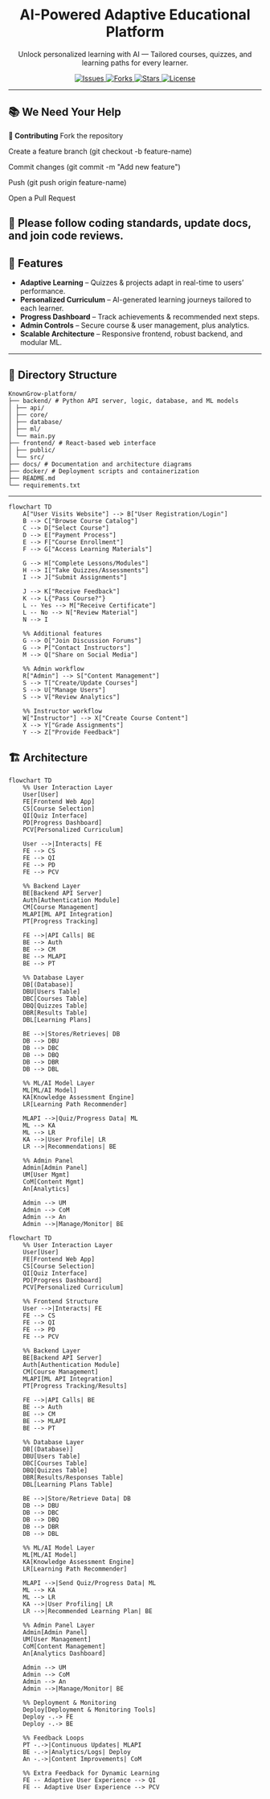 <!-- Project Banner -->


<h1 align="center">AI-Powered Adaptive Educational Platform</h1>
<p align="center">
  Unlock personalized learning with AI — Tailored courses, quizzes, and learning paths for every learner.
</p>

<p align="center">
  <a href="https://github.com/your-org/ai-edu-platform/issues">
    <img src="https://img.shields.io/github/issues/your-org/ai-edu-platform" alt="Issues">
  </a>
  <a href="https://github.com/your-org/ai-edu-platform/network/members">
    <img src="https://img.shields.io/github/forks/your-org/ai-edu-platform" alt="Forks">
  </a>
  <a href="https://github.com/your-org/ai-edu-platform/stargazers">
    <img src="https://img.shields.io/github/stars/your-org/ai-edu-platform" alt="Stars">
  </a>
  <a href="LICENSE.txt">
    <img src="https://img.shields.io/github/license/your-org/ai-edu-platform" alt="License">
  </a>
</p>

---

## 📚 We Need Your Help 

**🤝 Contributing**
Fork the repository

Create a feature branch (git checkout -b feature-name)

Commit changes (git commit -m "Add new feature")

Push (git push origin feature-name)

Open a Pull Request

📌 Please follow coding standards, update docs, and join code reviews.
---

## 🚀 Features

- **Adaptive Learning** – Quizzes & projects adapt in real-time to users’ performance.
- **Personalized Curriculum** – AI-generated learning journeys tailored to each learner.
- **Progress Dashboard** – Track achievements & recommended next steps.
- **Admin Controls** – Secure course & user management, plus analytics.
- **Scalable Architecture** – Responsive frontend, robust backend, and modular ML.

---

## 📂 Directory Structure
```
KnownGrow-platform/
├── backend/ # Python API server, logic, database, and ML models
│ ├── api/
│ ├── core/
│ ├── database/
│ ├── ml/
│ └── main.py
├── frontend/ # React-based web interface
│ ├── public/
│ └── src/
├── docs/ # Documentation and architecture diagrams
├── docker/ # Deployment scripts and containerization
├── README.md
└── requirements.txt
```
---
```mermaid
flowchart TD
    A["User Visits Website"] --> B["User Registration/Login"]
    B --> C["Browse Course Catalog"]
    C --> D["Select Course"]
    D --> E["Payment Process"]
    E --> F["Course Enrollment"]
    F --> G["Access Learning Materials"]
    
    G --> H["Complete Lessons/Modules"]
    H --> I["Take Quizzes/Assessments"]
    I --> J["Submit Assignments"]
    
    J --> K["Receive Feedback"]
    K --> L{"Pass Course?"}
    L -- Yes --> M["Receive Certificate"]
    L -- No --> N["Review Material"]
    N --> I
    
    %% Additional features
    G --> O["Join Discussion Forums"]
    G --> P["Contact Instructors"]
    M --> Q["Share on Social Media"]
    
    %% Admin workflow
    R["Admin"] --> S["Content Management"]
    S --> T["Create/Update Courses"]
    S --> U["Manage Users"]
    S --> V["Review Analytics"]
    
    %% Instructor workflow
    W["Instructor"] --> X["Create Course Content"]
    X --> Y["Grade Assignments"]
    Y --> Z["Provide Feedback"]

```
## 🏗 Architecture

```mermaid
flowchart TD
    %% User Interaction Layer
    User[User]
    FE[Frontend Web App]
    CS[Course Selection]
    QI[Quiz Interface]
    PD[Progress Dashboard]
    PCV[Personalized Curriculum]

    User -->|Interacts| FE
    FE --> CS
    FE --> QI
    FE --> PD
    FE --> PCV

    %% Backend Layer
    BE[Backend API Server]
    Auth[Authentication Module]
    CM[Course Management]
    MLAPI[ML API Integration]
    PT[Progress Tracking]

    FE -->|API Calls| BE
    BE --> Auth
    BE --> CM
    BE --> MLAPI
    BE --> PT

    %% Database Layer
    DB[(Database)]
    DBU[Users Table]
    DBC[Courses Table]
    DBQ[Quizzes Table]
    DBR[Results Table]
    DBL[Learning Plans]

    BE -->|Stores/Retrieves| DB
    DB --> DBU
    DB --> DBC
    DB --> DBQ
    DB --> DBR
    DB --> DBL

    %% ML/AI Model Layer
    ML[ML/AI Model]
    KA[Knowledge Assessment Engine]
    LR[Learning Path Recommender]

    MLAPI -->|Quiz/Progress Data| ML
    ML --> KA
    ML --> LR
    KA -->|User Profile| LR
    LR -->|Recommendations| BE

    %% Admin Panel
    Admin[Admin Panel]
    UM[User Mgmt]
    CoM[Content Mgmt]
    An[Analytics]

    Admin --> UM
    Admin --> CoM
    Admin --> An
    Admin -->|Manage/Monitor| BE
```
```mermaid
flowchart TD
    %% User Interaction Layer
    User[User]
    FE[Frontend Web App]
    CS[Course Selection]
    QI[Quiz Interface]
    PD[Progress Dashboard]
    PCV[Personalized Curriculum]

    %% Frontend Structure
    User -->|Interacts| FE
    FE --> CS
    FE --> QI
    FE --> PD
    FE --> PCV

    %% Backend Layer
    BE[Backend API Server]
    Auth[Authentication Module]
    CM[Course Management]
    MLAPI[ML API Integration]
    PT[Progress Tracking/Results]

    FE -->|API Calls| BE
    BE --> Auth
    BE --> CM
    BE --> MLAPI
    BE --> PT

    %% Database Layer
    DB[(Database)]
    DBU[Users Table]
    DBC[Courses Table]
    DBQ[Quizzes Table]
    DBR[Results/Responses Table]
    DBL[Learning Plans Table]

    BE -->|Store/Retrieve Data| DB
    DB --> DBU
    DB --> DBC
    DB --> DBQ
    DB --> DBR
    DB --> DBL

    %% ML/AI Model Layer
    ML[ML/AI Model]
    KA[Knowledge Assessment Engine]
    LR[Learning Path Recommender]

    MLAPI -->|Send Quiz/Progress Data| ML
    ML --> KA
    ML --> LR
    KA -->|User Profiling| LR
    LR -->|Recommended Learning Plan| BE

    %% Admin Panel Layer
    Admin[Admin Panel]
    UM[User Management]
    CoM[Content Management]
    An[Analytics Dashboard]

    Admin --> UM
    Admin --> CoM
    Admin --> An
    Admin -->|Manage/Monitor| BE

    %% Deployment & Monitoring
    Deploy[Deployment & Monitoring Tools]
    Deploy -.-> FE
    Deploy -.-> BE

    %% Feedback Loops
    PT -.->|Continuous Updates| MLAPI
    BE -.->|Analytics/Logs| Deploy
    An -.->|Content Improvements| CoM

    %% Extra Feedback for Dynamic Learning
    FE -- Adaptive User Experience --> QI
    FE -- Adaptive User Experience --> PCV

```


